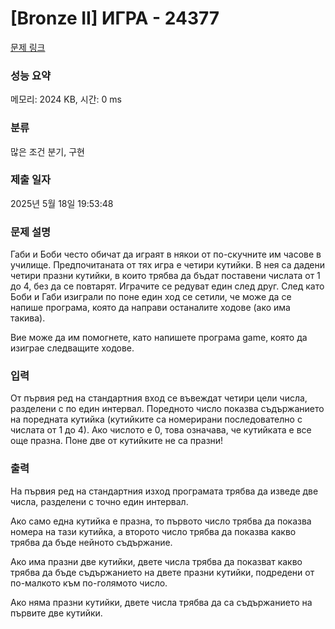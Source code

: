 # [Bronze II] ИГРА - 24377 

[문제 링크](https://www.acmicpc.net/problem/24377) 

### 성능 요약

메모리: 2024 KB, 시간: 0 ms

### 분류

많은 조건 분기, 구현

### 제출 일자

2025년 5월 18일 19:53:48

### 문제 설명

<p>Габи и Боби често обичат да играят в някои от по-скучните им часове в училище. Предпочитаната от тях игра е четири кутийки. В нея са дадени четири празни кутийки, в които трябва да бъдат поставени числата от 1 до 4, без да се повтарят. Играчите се редуват един след друг. След като Боби и Габи изиграли по поне един ход се сетили, че може да се напише програма, която да направи останалите ходове (ако има такива).</p>

<p>Вие може да им помогнете, като напишете програма game, която да изиграе следващите ходове.</p>

### 입력 

 <p>От първия ред на стандартния вход се въвеждат четири цели числа, разделени с по един интервал. Поредното число показва съдържанието на поредната кутийка (кутийките са номерирани последователно с числата от 1 до 4). Ако числото е 0, това означава, че кутийката е все още празна. Поне две от кутийките не са празни!</p>

### 출력 

 <p>На първия ред на стандартния изход програмата трябва да изведе две числа, разделени с точно един интервал.</p>

<p>Ако само една кутийка е празна, то първото число трябва да показва номера на тази кутийка, а второто число трябва да показва какво трябва да бъде нейното съдържание.</p>

<p>Ако има празни две кутийки, двете числа трябва да показват какво трябва да бъде съдържанието на двете празни кутийки, подредени от по-малкото към по-голямото число.</p>

<p>Ако няма празни кутийки, двете числа трябва да са съдържанието на първите две кутийки.</p>

